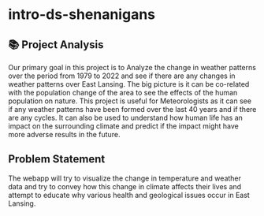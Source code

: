 # intro-ds-shenanigans
## 📚 Project Analysis  
Our primary goal in this project is to Analyze the change in weather patterns over the period from 1979 to 2022 and see if there are any changes in weather patterns over East Lansing. The big picture is it can be co-related with the population change of the area to see the effects of the human population on nature. This project is useful for Meteorologists as it can see if any weather patterns have been formed over the last 40 years and if there are any cycles. It can also be used to understand how human life has an impact on the surrounding climate and predict if the impact might have more adverse results in the future.  

## Problem Statement  
The webapp will try to visualize the change in temperature and weather data and try to convey how this change in climate affects their lives and attempt to educate why various health and geological issues occur in East Lansing.  

